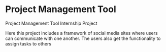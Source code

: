 # Project Management Tool
Project Management Tool Internship Project
<p>Here this project includes a framework of social
media sites where users can communicate
with one another. The users also get the
functionality to assign tasks to others</p>
